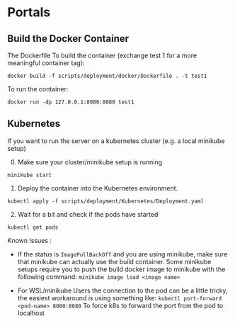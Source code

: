 # Portals

## Build the Docker Container
The Dockerfile
To build the container (exchange test 1 for a more meaningful container tag):

`docker build -f scripts/deployment/docker/Dockerfile . -t test1`

To run the container:

`docker run -dp 127.0.0.1:8080:8080 test1`

## Kubernetes

If you want to run the server on a kubernetes cluster (e.g. a local minikube setup)

0. Make sure your cluster/minikube setup is running

`minikube start`

1. Deploy the container into the Kubernetes environment.

`kubectl apply -f scripts/deployment/Kubernetes/Deployment.yaml`

2. Wait for a bit and check if the pods have started

`kubectl get pods`

Known Issues :
- If the status is `ImagePullBackOff` and you are using minikube, make sure that minikube can actually use the build container. Some minikube setups require you to push the build docker image to minikube with the following command:
`minikube image load <image name>`


- For WSL/minikube Users the connection to the pod can be a little tricky, the easiest workaround is using something like:
`kubectl port-forward <pod-name> 8080:8080` To force k8s to forward the port from the pod to  localhost
